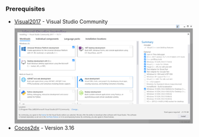 ### Prerequisites

* [Visual2017](https://www.visualstudio.com/es/free-developer-offers/) - Visual Studio Community
![alt text](https://github.com/PatuCel/FirstTry/blob/master/docs/Visual2017.png)
* [Cocos2dx](http://www.cocos2d-x.org/download) - Version 3.16
